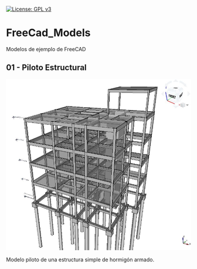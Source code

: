 [![License: GPL v3](https://img.shields.io/badge/License-GPL%20v3-blue.svg?style=for-the-badge)](http://www.gnu.org/licenses/gpl-3.0)

# FreeCad_Models

Modelos de ejemplo de FreeCAD

## 01 - Piloto Estructural

<img src="01-Piloto Estructural/Images/FreeCadEstructuraAvance.JPG" width="640" />

Modelo piloto de una estructura simple de hormigón armado.
